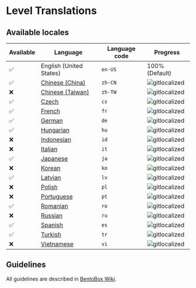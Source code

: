 # Level Translations

## Available locales

| Available | Language | Language code | Progress |
| --- | ---------- | --- | ----------- |
| ✅ | English (United States) | `en-US` | 100% (Default) |
| ✅ | [Chinese (China)](https://gitlocalize.com/repo/3013/zh-CN/src/main/resources/locales) | `zh-CN` | ![gitlocalized](https://gitlocalize.com/repo/3013/zh-CN//badge.svg) |
| ❌ | [Chinese (Taiwan)](https://gitlocalize.com/repo/3013/zh-TW/src/main/resources/locales) | `zh-TW` | ![gitlocalized](https://gitlocalize.com/repo/3013/zh-TW//badge.svg) |
| ✅ | [Czech](https://gitlocalize.com/repo/3013/cs/src/main/resources/locales) | `cs` | ![gitlocalized](https://gitlocalize.com/repo/3013/cs/badge.svg) |
| ✅ | [French](https://gitlocalize.com/repo/3013/fr/src/main/resources/locales) | `fr` | ![gitlocalized](https://gitlocalize.com/repo/3013/fr/badge.svg) |
| ✅ | [German](https://gitlocalize.com/repo/3013/de/src/main/resources/locales) | `de` | ![gitlocalized](https://gitlocalize.com/repo/3013/de/badge.svg) |
| ✅ | [Hungarian](https://gitlocalize.com/repo/3013/hu/src/main/resources/locales) | `hu` | ![gitlocalized](https://gitlocalize.com/repo/3013/hu/badge.svg) |
| ❌ | [Indonesian](https://gitlocalize.com/repo/3013/id/src/main/resources/locales) | `id` | ![gitlocalized](https://gitlocalize.com/repo/3013/id/badge.svg) |
| ❌ | [Italian](https://gitlocalize.com/repo/3013/it/src/main/resources/locales) | `it` | ![gitlocalized](https://gitlocalize.com/repo/3013/it/badge.svg) |
| ✅ | [Japanese](https://gitlocalize.com/repo/3013/ja/src/main/resources/locales) | `ja` | ![gitlocalized](https://gitlocalize.com/repo/3013/ja/badge.svg) |
| ❌ | [Korean](https://gitlocalize.com/repo/3013/ko/src/main/resources/locales) | `ko` | ![gitlocalized](https://gitlocalize.com/repo/3013/ko/badge.svg) |
| ✅ | [Latvian](https://gitlocalize.com/repo/3013/lv/src/main/resources/locales) | `lv` | ![gitlocalized](https://gitlocalize.com/repo/3013/lv/badge.svg) |
| ❌ | [Polish](https://gitlocalize.com/repo/3013/pl/src/main/resources/locales) | `pl` | ![gitlocalized](https://gitlocalize.com/repo/3013/pl/badge.svg) |
| ❌ | [Portuguese](https://gitlocalize.com/repo/3013/pt/src/main/resources/locales) | `pt` | ![gitlocalized](https://gitlocalize.com/repo/3013/pt/badge.svg) |
| ✅ | [Romanian](https://gitlocalize.com/repo/3013/ro/src/main/resources/locales) | `ro` | ![gitlocalized](https://gitlocalize.com/repo/3013/ro/badge.svg) |
| ❌ | [Russian](https://gitlocalize.com/repo/3013/ru/src/main/resources/locales) | `ru` | ![gitlocalized](https://gitlocalize.com/repo/3013/ru/badge.svg) |
| ✅ | [Spanish](https://gitlocalize.com/repo/3013/es/src/main/resources/locales) | `es` | ![gitlocalized](https://gitlocalize.com/repo/3013/es/badge.svg) |
| ✅ | [Turkish](https://gitlocalize.com/repo/3013/tr/src/main/resources/locales) | `tr` | ![gitlocalized](https://gitlocalize.com/repo/3013/tr/badge.svg) |
| ❌ | [Vietnamese](https://gitlocalize.com/repo/3013/vi/src/main/resources/locales) | `vi` | ![gitlocalized](https://gitlocalize.com/repo/3013/vi/badge.svg) |

## Guidelines
All guidelines are described in [BentoBox Wiki](https://github.com/BentoBoxWorld/BentoBox/wiki/Translate-BentoBox-and-addons#guidelines).